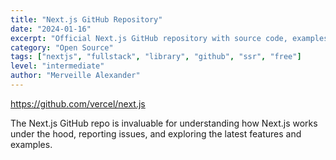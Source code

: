 ```yaml
---
title: "Next.js GitHub Repository"
date: "2024-01-16"
excerpt: "Official Next.js GitHub repository with source code, examples, issues, and discussions."
category: "Open Source"
tags: ["nextjs", "fullstack", "library", "github", "ssr", "free"]
level: "intermediate"
author: "Merveille Alexander"
---
```


https://github.com/vercel/next.js

The Next.js GitHub repo is invaluable for understanding how Next.js works under the hood, reporting issues, and exploring the latest features and examples.